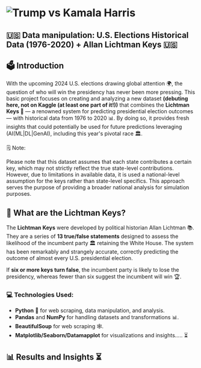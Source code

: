 # ![Trump vs Kamala Harris](path_to_your_image)  
## 🇺🇸 Data manipulation: U.S. Elections Historical Data (1976-2020) + Allan Lichtman Keys 🇺🇸

## 🗳️ Introduction

With the upcoming 2024 U.S. elections drawing global attention 🌍, the question of who will win the presidency has never been more pressing. This basic project focuses on creating and analyzing a new dataset **(debuting here, not on Kaggle (at least one part of it!))** that combines the **Lichtman Keys 🔑** — a renowned system for predicting presidential election outcomes — with historical data from 1976 to 2020 📊. By doing so, it provides fresh insights that could potentially be used for future predictions leveraging (AI(ML|DL|GenAI), including this year's pivotal race 🏛️. 

🗒️ Note:

Please note that this dataset assumes that each state contributes a certain key, which may not strictly reflect the true state-level contributions. However, due to limitations in available data, it is used a national-level assumption for the keys rather than state-level specifics. This approach serves the purpose of providing a broader national analysis for simulation purposes.

## 🔑 What are the Lichtman Keys?

The **Lichtman Keys** were developed by political historian Allan Lichtman 📚. They are a series of **13 true/false statements** designed to assess the likelihood of the incumbent party 🏛️ retaining the White House. The system has been remarkably and strangely accurate, correctly predicting the outcome of almost every U.S. presidential election.

If **six or more keys turn false**, the incumbent party is likely to lose the presidency, whereas fewer than six suggest the incumbent will win 🏆.

### 💻 Technologies Used:
- **Python** 🐍 for web scraping, data manipulation, and analysis. 
- **Pandas** and **NumPy** for handling datasets and transformations 📊. 
- **BeautifulSoup** for web scraping 🕸️. 
- **Matplotlib/Seaborn/Datamapplot** for visualizations and insights..... ⏳

## 📊 Results and Insights ⏳
